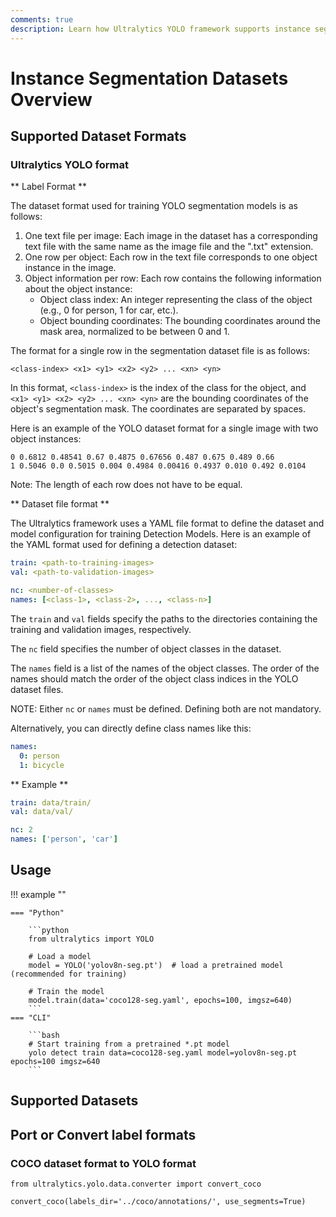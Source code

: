 ```yaml
---
comments: true
description: Learn how Ultralytics YOLO framework supports instance segmentation datasets in various formats like YOLO, COCO, and others.
---
```


# Instance Segmentation Datasets Overview

## Supported Dataset Formats

### Ultralytics YOLO format

** Label Format **

The dataset format used for training YOLO segmentation models is as follows:

1. One text file per image: Each image in the dataset has a corresponding text file with the same name as the image file and the ".txt" extension.
2. One row per object: Each row in the text file corresponds to one object instance in the image.
3. Object information per row: Each row contains the following information about the object instance:
   - Object class index: An integer representing the class of the object (e.g., 0 for person, 1 for car, etc.).
   - Object bounding coordinates: The bounding coordinates around the mask area, normalized to be between 0 and 1.

The format for a single row in the segmentation dataset file is as follows:

```
<class-index> <x1> <y1> <x2> <y2> ... <xn> <yn>
```

In this format, `<class-index>` is the index of the class for the object, and `<x1> <y1> <x2> <y2> ... <xn> <yn>` are the bounding coordinates of the object's segmentation mask. The coordinates are separated by spaces. 

Here is an example of the YOLO dataset format for a single image with two object instances:

```
0 0.6812 0.48541 0.67 0.4875 0.67656 0.487 0.675 0.489 0.66
1 0.5046 0.0 0.5015 0.004 0.4984 0.00416 0.4937 0.010 0.492 0.0104
```
Note: The length of each row does not have to be equal.

** Dataset file format **

The Ultralytics framework uses a YAML file format to define the dataset and model configuration for training Detection Models. Here is an example of the YAML format used for defining a detection dataset:

```yaml
train: <path-to-training-images>
val: <path-to-validation-images>

nc: <number-of-classes>
names: [<class-1>, <class-2>, ..., <class-n>]

```

The `train` and `val` fields specify the paths to the directories containing the training and validation images, respectively.

The `nc` field specifies the number of object classes in the dataset.

The `names` field is a list of the names of the object classes. The order of the names should match the order of the object class indices in the YOLO dataset files.

NOTE: Either `nc` or `names` must be defined. Defining both are not mandatory.

Alternatively, you can directly define class names like this:
```yaml
names:
  0: person
  1: bicycle
```

** Example **

```yaml
train: data/train/
val: data/val/

nc: 2
names: ['person', 'car']
```

## Usage
!!! example ""

    === "Python"
    
        ```python
        from ultralytics import YOLO
        
        # Load a model
        model = YOLO('yolov8n-seg.pt')  # load a pretrained model (recommended for training)

        # Train the model
        model.train(data='coco128-seg.yaml', epochs=100, imgsz=640)
        ```
    === "CLI"
    
        ```bash
        # Start training from a pretrained *.pt model
        yolo detect train data=coco128-seg.yaml model=yolov8n-seg.pt epochs=100 imgsz=640
        ```

## Supported Datasets

## Port or Convert label formats

### COCO dataset format to YOLO format

```
from ultralytics.yolo.data.converter import convert_coco

convert_coco(labels_dir='../coco/annotations/', use_segments=True)
```